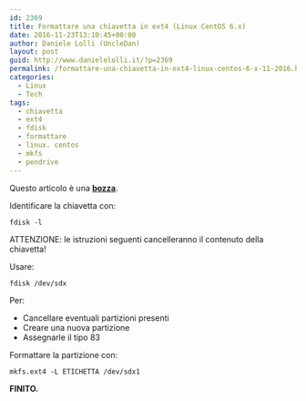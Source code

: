 ```yaml
---
id: 2369
title: Formattare una chiavetta in ext4 (Linux CentOS 6.x)
date: 2016-11-23T13:10:45+00:00
author: Daniele Lolli (UncleDan)
layout: post
guid: http://www.danielelolli.it/?p=2369
permalink: /formattare-una-chiavetta-in-ext4-linux-centos-6-x-11-2016.html
categories:
  - Linux
  - Tech
tags:
  - chiavetta
  - ext4
  - fdisk
  - formattare
  - linux. centos
  - mkfs
  - pendrive
---
```

<div class="alert alert-info">
  Questo articolo è una <b><u>bozza</u></b>.
</div>

Identificare la chiavetta con:
  
`fdisk -l`

<div class="alert alert-danger">
  ATTENZIONE: le istruzioni seguenti cancelleranno il contenuto della chiavetta!
</div>

Usare:
  
`fdisk /dev/sdx`

Per:

  * Cancellare eventuali partizioni presenti
  * Creare una nuova partizione
  * Assegnarle il tipo 83

Formattare la partizione con:
  
`mkfs.ext4 -L ETICHETTA /dev/sdx1`

**FINITO.**